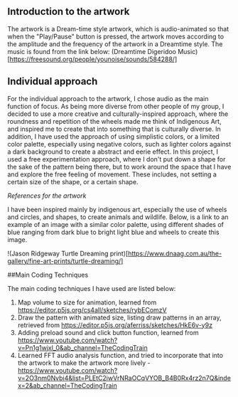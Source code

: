 ## Introduction to the artwork 

The artwork is a Dream-time style artwork, which is audio-animated so that when the "Play/Pause" button is pressed, the artwork moves according to the amplitude and the frequency of the artwork in a Dreamtime style. 
The music is found from the link below: 
(Dreamtime Digeridoo Music) [https://freesound.org/people/younoise/sounds/584288/]

## Individual approach

For the individual approach to the artwork, I chose audio as the main function of focus. 
As being more diverse from other people of my group, I decided to use a more creative and culturally-inspired approach, where the roundness and repetition of the wheels made me think of Indigenous Art, and inspired me to create that into something that is culturally diverse. In addition, I have used the approach of using simplistic colors, or a limited color palette, especially using negative colors, such as lighter colors against a dark background to create a abstract and eerie effect. In this project, I used a free experimentation approach, where I don't put down a shape for the sake of the pattern being there, but to work around the space that I have and explore the free feeling of movement. These includes, not setting a certain size of the shape, or a certain shape. 

*References for the artwork*

I have been inspired mainly by indigenous art, especially the use of wheels and circles, and shapes, to create animals and wildlife. 
Below, is a link to an example of an image with a similar color palette, using different shades of blue ranging from dark blue to bright light blue and wheels to create this image. 

!(Jason Ridgeway Turtle Dreaming print)[https://www.dnaag.com.au/the-gallery/fine-art-prints/turtle-dreaming/]

##Main Coding Techniques

The main coding techniques I have used are listed below: 

1.  Map volume to size for animation, learned from https://editor.p5js.org/cs4all/sketches/rybEComzV
2.  Draw the pattern with animated size, listing draw patterns in an array, retrieved from https://editor.p5js.org/aferriss/sketches/HkE6v-y9z
3.  Adding preload sound and click button function, learned from https://www.youtube.com/watch?v=Pn1g1wjxl_0&ab_channel=TheCodingTrain
4. Learned FFT audio analysis function, and tried to incorporate that into the artwork to make the artwork more lively - https://www.youtube.com/watch?v=2O3nm0Nvbi4&list=PLEtC2iwVrNRaOCqVYOB_B4B0Rx4rz2n7Q&index=2&ab_channel=TheCodingTrain




